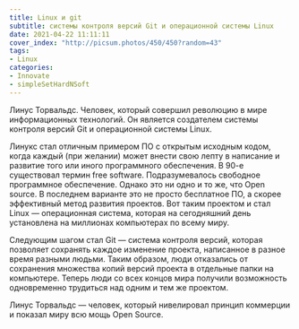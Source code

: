 ```yaml
---
title: Linux и git
subtitle: системы контроля версий Git и операционной системы Linux
date: 2021-04-22 11:11:11
cover_index: "http://picsum.photos/450/450?random=43"
tags:
- Linux
categories:
- Innovate
- simpleSetHardNSoft
---
```



Линус Торвальдс. Человек, который совершил революцию в мире информационных технологий. Он является создателем системы контроля версий Git и операционной системы Linux.

<!-- more -->


Линукс стал отличным примером ПО с открытым исходным кодом, когда каждый (при желании) может внести свою лепту в написание и развитие того или иного программного обеспечения. В 90-е существовал термин free software. Подразумевалось свободное программное обеспечение. Однако это ни одно и то же, что Open source. В последнем варианте это не просто бесплатное ПО, а скорее эффективный метод развития проектов. Вот таким проектом и стал Linux — операционная система, которая на сегодняшний день установлена на миллионах компьютерах по всему миру.

Следующим шагом стал Git — система контроля версий, которая позволяет сохранять каждое изменение проекта, написанное в разное время разными людьми. Таким образом, люди отказались от сохранения множества копий версий проекта в отдельные папки на компьютере. Теперь люди со всех концов мира получили возможность одновременно трудиться над одним и тем же проектом.

Линус Торвальдс — человек, который нивелировал принцип коммерции и показал миру всю мощь Open Source.